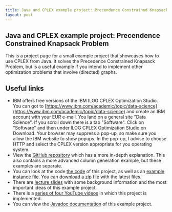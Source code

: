 ```yaml
---
title: Java and CPLEX example project: Precendence Constrained Knapsack Problem
layout: post
--- 
```



## Java and CPLEX example project: Precendence Constrained Knapsack Problem

This is a project page for a small example project that showcases how to use CPLEX from Java. It solves the Precedence Constrained Knapsack Problem, but is a useful example if you intend to implement other optimization problems that involve (directed) graphs.

## Useful links
* IBM offers free versions of the IBM ILOG CPLEX Optimization Studio. You can got to [https://www.ibm.com/academic/topic/data-science](https://www.ibm.com/academic/topic/data-science) and create an IBM account with your EUR e-mail. You land on a general site "Data Science". If you scroll down there is a tab "Software". Click on "Software" and then under ILOG CPLEX Optimization Studio on Download. Your browser may suppress a pop-up, so make sure you allow the IBM website to show popups. In the pop-up, I advise to choose HTTP and select the CPLEX version appropriate for you operating system.
* View the [GitHub repository](https://github.com/pcbouman-eur/JavaCplexExample) which has a more in-depth explanation. This also contains a more advanced column generation example, but these examples are separate.
* You can look at the code [the code](https://github.com/pcbouman-eur/JavaCplexExample/tree/master/src) of this project, as well as an [example instance file](https://github.com/pcbouman-eur/JavaCplexExample/blob/master/instance.txt). You can [download a zip file](https://github.com/pcbouman-eur/JavaCplexExample/archive/master.zip) with the latest files.
* There are [lecture slides](./cplex_lecture.pdf) with some background information and the most important ideas of this example project.
* There is a [series of four YouTube videos](https://www.youtube.com/watch?v=C4YDrVT3fcg&list=PLrX1UIgv0C_4V5Xx6IIWj0U8i-4JN6F1g) in which this project is implemented.
* You can view the [Javadoc documentation](./javadoc) of this example project.

